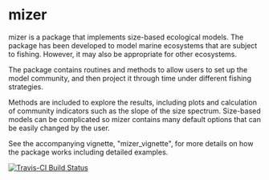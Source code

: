 # mizer

mizer is a package that implements size-based ecological models.
The package has been developed to model marine ecosystems that are subject
to fishing. However, it may also be appropriate for other ecosystems.

The package contains routines and methods to allow users to set up the model
community, and then project it through time under different fishing
strategies.

Methods are included to explore the results, including plots and 
calculation of community indicators such as the slope of the size spectrum.
Size-based models can be complicated so mizer contains many default
options that can be easily changed by the user.

See the accompanying vignette, "mizer_vignette", for more details on how
the package works including detailed examples.

[![Travis-CI Build Status](https://travis-ci.org/sizespectrum/mizer.svg?branch=master)](https://travis-ci.org/sizespectrum/mizer)
